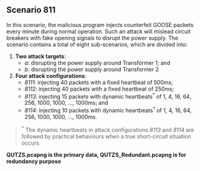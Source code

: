 ## Scenario 811
In this scenario, the malicious program injects counterfeit GOOSE packets every minute during normal operation. Such an attack will mislead circuit breakers with fake opening signals to disrupt the power supply. The scenario contains a total of eight sub-scenarios, which are divided into:
1. **Two attack targets**: 
   - *a*: disrupting the power supply around Transformer 1; and 
   - *b*: disrupting the power supply around Transformer 2
2. **Four attack configurations**:
   - *8111*: injecting 40 packets with a fixed heartbeat of 500ms;
   - *8112*: injecting 40 packets with a fixed heartbeat of 250ms;
   - *8113*: injecting 15 packets with dynamic heartbeats<sup>*</sup> of 1, 4, 16, 64, 256, 1000, 1000, ..., 1000ms; and
   - *8114*: injecting 10 packets with dynamic heartbeats<sup>*</sup> of 1, 4, 16, 64, 256, 1000, 1000, ..., 1000ms.

> <sup>*</sup> The dynamic heartbeats in attack configurations *8113* and *8114* are followed by practical behaviours when a true short-circuit situation occurs.

**QUTZS.pcapng is the primary data, QUTZS_Redundant.pcapng is for redundancy purpose**
